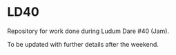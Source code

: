 # LD40

Repository for work done during Ludum Dare #40 (Jam).

To be updated with further details after the weekend.